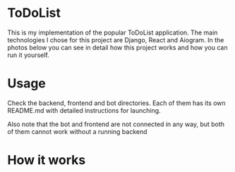 # ToDoList

This is my implementation of the popular ToDoList application. The main technologies I chose for this project are Django, React and Aiogram. In the photos below you can see in detail how this project works and how you can run it yourself.

# Usage

Check the backend, frontend and bot directories. Each of them has its own README.md with detailed instructions for launching.

Also note that the bot and frontend are not connected in any way, but both of them cannot work without a running backend

# How it works
